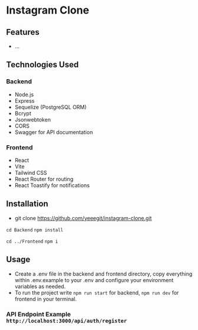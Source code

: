 # Instagram Clone

## Features
- ...

## Technologies Used

### Backend
- Node.js
- Express
- Sequelize (PostgreSQL ORM)
- Bcrypt
- Jsonwebtoken
- CORS
- Swagger for API documentation

### Frontend
- React
- Vite
- Tailwind CSS
- React Router for routing
- React Toastify for notifications

## Installation

- git clone <https://github.com/yeeegit/instagram-clone.git>

`cd Backend`
`npm install`

`cd ../Frontend`
`npm i`

## Usage

- Create a .env file in the backend and frontend directory, copy everything within .env.example to your .env and configure your environment variables as needed.
- To run the project write `npm run start` for backend, `npm run dev` for frontend in your terminal.

### API Endpoint Example `http://localhost:3000/api/auth/register`

